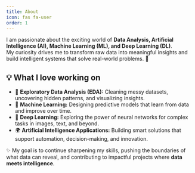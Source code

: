 ```yaml
---
title: About
icon: fas fa-user
order: 1
---
```


I am passionate about the exciting world of **Data Analysis, Artificial Intelligence (AI), Machine Learning (ML), and Deep Learning (DL)**.  
My curiosity drives me to transform raw data into meaningful insights and build intelligent systems that solve real-world problems. 🚀  

## 💡 What I love working on  
- 🔎 **Exploratory Data Analysis (EDA):** Cleaning messy datasets, uncovering hidden patterns, and visualizing insights.  
- 🤖 **Machine Learning:** Designing predictive models that learn from data and improve over time.  
- 🧠 **Deep Learning:** Exploring the power of neural networks for complex tasks in images, text, and beyond.  
- 🌍 **Artificial Intelligence Applications:** Building smart solutions that support automation, decision-making, and innovation.  

✨ My goal is to continue sharpening my skills, pushing the boundaries of what data can reveal, and contributing to impactful projects where **data meets intelligence**.  
